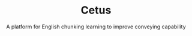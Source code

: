 <div align="center">
<h1>Cetus</h1>
A platform for English chunking learning to improve conveying capability
</div>
